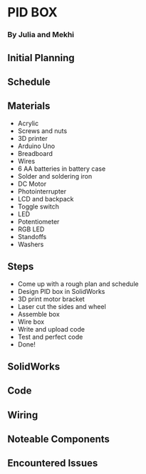 # PID BOX
### By Julia and Mekhi

<General description of box with photos>
  
## Initial Planning
  
## Schedule
  
## Materials

* Acrylic
* Screws and nuts
* 3D printer
* Arduino Uno
* Breadboard
* Wires
* 6 AA batteries in battery case
* Solder and soldering iron
* DC Motor
* Photointerrupter
* LCD and backpack
* Toggle switch
* LED
* Potentiometer
* RGB LED
* Standoffs
* Washers


## Steps

* Come up with a rough plan and schedule 
* Design PID box in SolidWorks
* 3D print motor bracket
* Laser cut the sides and wheel
* Assemble box
* Wire box
* Write and upload code
* Test and perfect code
* Done!

  
## SolidWorks
  
## Code
  
## Wiring
  
## Noteable Components
  
## Encountered Issues
  
 
